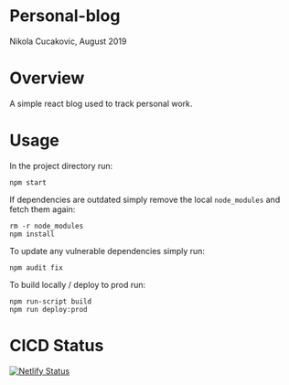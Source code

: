 # Personal-blog
Nikola Cucakovic, August 2019

# Overview
A simple react blog used to track personal work.

# Usage
In the project directory run:
```
npm start
```

If dependencies are outdated simply remove the local `node_modules` and fetch them again:
```
rm -r node_modules
npm install
```

To update any vulnerable dependencies simply run:
```
npm audit fix
```

To build locally / deploy to prod run:
```
npm run-script build
npm run deploy:prod
```

# CICD Status
[![Netlify Status](https://api.netlify.com/api/v1/badges/a7c17832-cf4f-4761-bcf3-59a652ff9bf9/deploy-status)](https://app.netlify.com/sites/reverent-davinci-a4289d/deploys)
